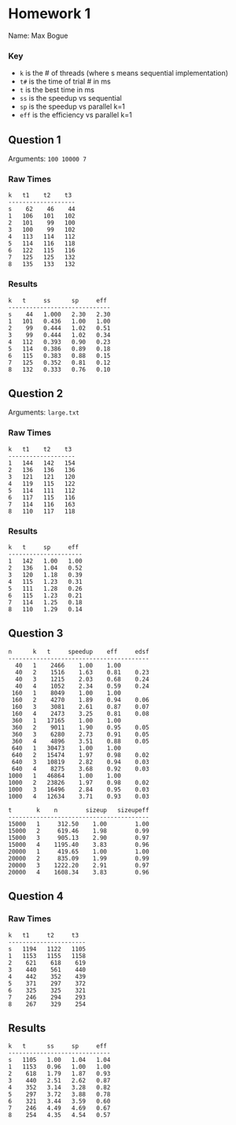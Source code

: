 # Homework 1

Name: Max Bogue

### Key

- `k` is the # of threads (where s means sequential implementation)
- `t#` is the time of trial # in ms
- `t` is the best time in ms
- `ss` is the speedup vs sequential
- `sp` is the speedup vs parallel k=1
- `eff` is the efficiency vs parallel k=1

## Question 1

Arguments: `100 10000 7`

### Raw Times

    k   t1    t2    t3
    -------------------
    s    62    46    44
    1   106   101   102
    2   101    99   100
    3   100    99   102
    4   113   114   112
    5   114   116   118
    6   122   115   116
    7   125   125   132
    8   135   133   132

### Results

    k   t     ss      sp     eff
    -----------------------------
    s    44   1.000   2.30   2.30
    1   101   0.436   1.00   1.00
    2    99   0.444   1.02   0.51
    3    99   0.444   1.02   0.34
    4   112   0.393   0.90   0.23
    5   114   0.386   0.89   0.18
    6   115   0.383   0.88   0.15
    7   125   0.352   0.81   0.12
    8   132   0.333   0.76   0.10

## Question 2

Arguments: `large.txt`

### Raw Times

    k   t1    t2    t3
    -------------------
    1   144   142   154
    2   136   136   136
    3   121   121   120
    4   119   115   122
    5   114   111   112
    6   117   115   116
    7   114   116   163
    8   110   117   118

### Results

    k   t     sp     eff
    ---------------------
    1   142   1.00   1.00
    2   136   1.04   0.52
    3   120   1.18   0.39
    4   115   1.23   0.31
    5   111   1.28   0.26
    6   115   1.23   0.21
    7   114   1.25   0.18
    8   110   1.29   0.14

## Question 3

    n      k   t     speedup    eff     edsf
    ----------------------------------------
      40   1    2466    1.00    1.00    
      40   2    1516    1.63    0.81    0.23
      40   3    1215    2.03    0.68    0.24
      40   4    1052    2.34    0.59    0.24
     160   1    8049    1.00    1.00    
     160   2    4270    1.89    0.94    0.06
     160   3    3081    2.61    0.87    0.07
     160   4    2473    3.25    0.81    0.08
     360   1   17165    1.00    1.00    
     360   2    9011    1.90    0.95    0.05
     360   3    6280    2.73    0.91    0.05
     360   4    4896    3.51    0.88    0.05
     640   1   30473    1.00    1.00    
     640   2   15474    1.97    0.98    0.02
     640   3   10819    2.82    0.94    0.03
     640   4    8275    3.68    0.92    0.03
    1000   1   46864    1.00    1.00    
    1000   2   23826    1.97    0.98    0.02
    1000   3   16496    2.84    0.95    0.03
    1000   4   12634    3.71    0.93    0.03

    t       k    n        sizeup   sizeupeff
    ----------------------------------------
    15000   1     312.50    1.00        1.00
    15000   2     619.46    1.98        0.99
    15000   3     905.13    2.90        0.97
    15000   4    1195.40    3.83        0.96
    20000   1     419.65    1.00        1.00
    20000   2     835.09    1.99        0.99
    20000   3    1222.20    2.91        0.97
    20000   4    1608.34    3.83        0.96

## Question 4

### Raw Times

    k   t1     t2     t3
    ----------------------
    s   1194   1122   1105
    1   1153   1155   1158
    2    621    618    619
    3    440    561    440
    4    442    352    439
    5    371    297    372
    6    325    325    321
    7    246    294    293
    8    267    329    254

## Results

    k   t      ss     sp     eff
    -----------------------------
    s   1105   1.00   1.04   1.04
    1   1153   0.96   1.00   1.00
    2    618   1.79   1.87   0.93
    3    440   2.51   2.62   0.87
    4    352   3.14   3.28   0.82
    5    297   3.72   3.88   0.78
    6    321   3.44   3.59   0.60
    7    246   4.49   4.69   0.67
    8    254   4.35   4.54   0.57
